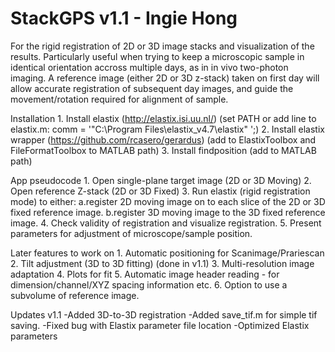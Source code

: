 StackGPS v1.1 - Ingie Hong
==========================

For the rigid registration of 2D or 3D image stacks and visualization of the results.
Particularly useful when trying to keep a microscopic sample in identical 
orientation accross multiple days, as in in vivo two-photon imaging.
A reference image (either 2D or 3D z-stack) taken on first day will allow 
accurate registration of subsequent day images, and guide the movement/rotation
required for alignment of sample.


Installation
	1. Install elastix (http://elastix.isi.uu.nl/)
		(set PATH or add line to elastix.m: comm = '"C:\Program Files\elastix_v4.7\elastix" ';)
	2. Install elastix wrapper (https://github.com/rcasero/gerardus)
		(add to ElastixToolbox and FileFormatToolbox to MATLAB path)
	3. Install findposition (add to MATLAB path)


App pseudocode
	1. Open single-plane target image (2D or 3D Moving)
	2. Open reference Z-stack (2D or 3D Fixed)
	3. Run elastix (rigid registration mode) to either: 
        a.register 2D moving image on to each slice of the 2D or 3D fixed reference image.
        b.register 3D moving image to the 3D fixed reference image.
	4. Check validity of registration and visualize registration.
	5. Present parameters for adjustment of microscope/sample position.

Later features to work on
	1. Automatic positioning for Scanimage/Prariescan
	2. Tilt adjustment (3D to 3D fitting) (done in v1.1)
	3. Multi-resolution image adaptation
	4. Plots for fit
    5. Automatic image header reading - for dimension/channel/XYZ spacing information etc.
    6. Option to use a subvolume of reference image.

Updates
    v1.1
    -Added 3D-to-3D registration
    -Added save_tif.m for simple tif saving.
    -Fixed bug with Elastix parameter file location
    -Optimized Elastix parameters


